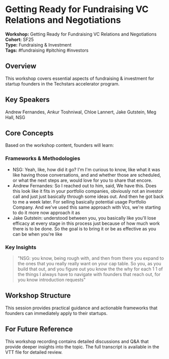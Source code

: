 # Getting Ready for Fundraising   VC Relations and Negotiations

**Workshop:** Getting Ready for Fundraising   VC Relations and Negotiations  
**Cohort:** SF25  
**Type:** Fundraising & Investment  
**Tags:** #fundraising #pitching #investors

## Overview

This workshop covers essential aspects of fundraising & investment for startup founders in the Techstars accelerator program.

## Key Speakers

Andrew Fernandes, Ankur Toshniwal, Chloe Lannert, Jake Gutstein, Meg Hall, NSG

## Core Concepts

Based on the workshop content, founders will learn:


### Frameworks & Methodologies

- NSG: Yeah, like, how did it go? I'm I'm curious to know, like what it was like having those conversations, and and whether those are scheduled, or what the next steps are, would love for you to share that encore.
- Andrew Fernandes: So I reached out to him, said, We have this. Does this look like it fits in your portfolio companies, obviously not an investor call and just just basically through some ideas out. And then he got back to me a week later. For selling basically potential usage Portfolio Company. And we've used this same approach with Vcs, we're starting to do it more now approach it as
- Jake Gutstein: understood between you, you basically like you'll lose efficacy at every stage in this process just because of how much work there is to be done. So the goal is to bring it or be as effective as you can be when you're like

### Key Insights

> "NSG: you know, being rough with, and then from there you expand to the ones that you really really want on your cap table. So you, as you build that out, and you figure out you know the the why for each 1 1 of the things I always have to navigate with founders that reach out, for you know introduction requests"


## Workshop Structure

This session provides practical guidance and actionable frameworks that founders can immediately apply to their startups.

## For Future Reference

This workshop recording contains detailed discussions and Q&A that provide deeper insights into the topic. The full transcript is available in the VTT file for detailed review.
